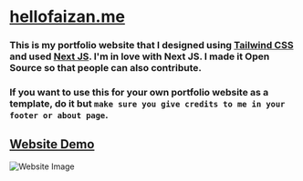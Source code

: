 # [hellofaizan.me](https://www.hellofaizan.me)

### This is my portfolio website that I designed using [Tailwind CSS](https://tailwindcss.com/) and used [Next JS](https://nextjs.org/). I'm in love with Next JS. I made it Open Source so that people can also contribute.

### If you want to use this for your own portfolio website as a template, do it but `make sure you give credits to me in your footer or about page`.

## [Website Demo](https://www.hellofaizan.me)

![Website Image](https://media.discordapp.net/attachments/1065518726855807067/1085395237624631317/Screenshot_2023-03-11_131224.png)